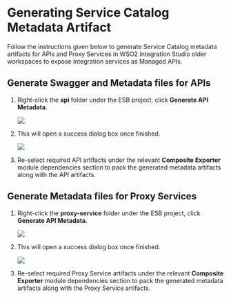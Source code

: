 # Generating Service Catalog Metadata Artifact

Follow the instructions given below to generate Service Catalog metadata artifacts for APIs and Proxy Services in WSO2 Integration Studio older workspaces to expose integration services as Managed APIs.

## Generate Swagger and Metadata files for APIs

1.  Right-click the **api** folder under the ESB project, click **Generate API Metadata**.

    <img src="{{base_path}}/assets/img/integrate/create_artifacts/generate_metadata/api-metadata.png">

2.  This will open a success dialog box once finished.

    <img src="{{base_path}}/assets/img/integrate/create_artifacts/generate_metadata/api-success.png">

3.  Re-select required API artifacts under the relevant **Composite Exporter** module dependencies section to pack the generated metadata artifacts along with the API artifacts.

## Generate Metadata files for Proxy Services

1.  Right-click the **proxy-service** folder under the ESB project, click **Generate API Metadata**.

    <img src="{{base_path}}/assets/img/integrate/create_artifacts/generate_metadata/proxy-metadata.png">

2.  This will open a success dialog box once finished.

    <img src="{{base_path}}/assets/img/integrate/create_artifacts/generate_metadata/proxy-success.png">

3.  Re-select required Proxy Service artifacts under the relevant **Composite Exporter** module dependencies section to pack the generated metadata artifacts along with the Proxy Service artifacts.

